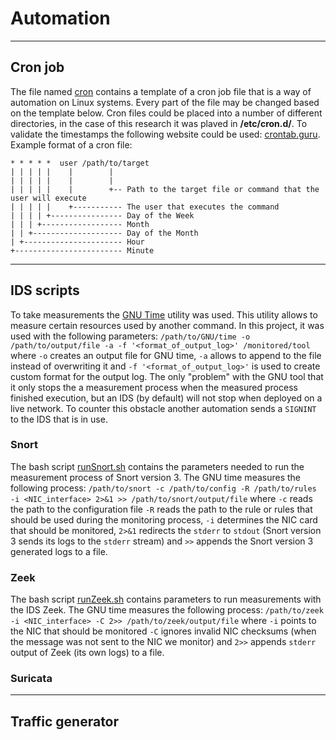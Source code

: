 # Automation 
---
## Cron job
The file named [cron](https://github.com/baadam3/Performance-and-Applicability-Analysis-of-Open-Source-Intrusion-Detection-Systems-in-Special-Purpose/blob/main/Automation/cron) contains a template of a cron job file that is a way of automation on Linux systems. Every part of the file may be changed based on the template below. Cron files could be placed into a number of different directories, in the case of this research it was plaved in **/etc/cron.d/**. To validate the timestamps the following website could be used: [crontab.guru](https://crontab.guru/).
Example format of a cron file:
```
* * * * *  user /path/to/target
| | | | |    |        |
| | | | |    |        |
| | | | |    |        +-- Path to the target file or command that the user will execute
| | | | |    +----------- The user that executes the command
| | | | +---------------- Day of the Week
| | | +------------------ Month
| | +-------------------- Day of the Month
| +---------------------- Hour
+------------------------ Minute
```
---
## IDS scripts
To take measurements the [GNU Time](https://www.gnu.org/software/time/) utility was used. This utility allows to measure certain resources used by another command. In this project, it was used with the following parameters: `/path/to/GNU/time -o /path/to/output/file -a -f '<format_of_output_log>' /monitored/tool` where `-o` creates an output file for GNU time, `-a` allows to append to the file instead of overwriting it and `-f '<format_of_output_log>'` is used to create custom format for the output log. The only "problem" with the GNU tool that it only stops the a measurement process when the measured process finished execution, but an IDS (by default) will not stop when deployed on a live network. To counter this obstacle another automation sends a `SIGNINT` to the IDS that is in use.
### Snort
The bash script [runSnort.sh](https://github.com/baadam3/Performance-and-Applicability-Analysis-of-Open-Source-Intrusion-Detection-Systems-in-Special-Purpose/blob/main/Automation/IDSs/runSnort.sh) contains the parameters needed to run the measurement process of Snort version 3. The GNU time measures the following process: `/path/to/snort -c /path/to/config -R /path/to/rules -i <NIC_interface> 2>&1 >> /path/to/snort/output/file` where `-c` reads the path to the configuration file `-R` reads the path to the rule or rules that should be used during the monitoring process, `-i` determines the NIC card that should be monitored, `2>&1` redirects the `stderr` to `stdout` (Snort version 3 sends its logs to the `stderr` stream) and `>>` appends the Snort version 3 generated logs to a file.
### Zeek
The bash script [runZeek.sh](https://github.com/baadam3/Performance-and-Applicability-Analysis-of-Open-Source-Intrusion-Detection-Systems-in-Special-Purpose/blob/main/Automation/IDSs/runZeek.sh) contains parameters to run measurements with the IDS Zeek. The GNU time measures the following process: `/path/to/zeek -i <NIC_interface> -C 2>> /path/to/zeek/output/file` where `-i` points to the NIC that should be monitored `-C` ignores invalid NIC checksums (when the message was not sent to the NIC we monitor) and `2>>` appends `stderr` output of Zeek (its own logs) to a file.
### Suricata
---
## Traffic generator
